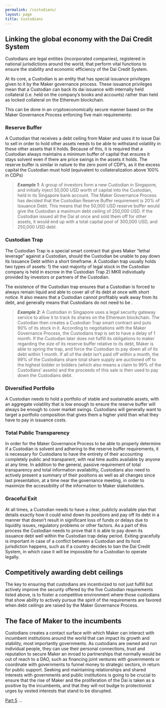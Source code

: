 ```yaml
---
permalink: /custodians/
layout: page
title: Custodians
---
```



## Linking the global economy with the Dai Credit System

Custodians are legal entities (incorporated companies), registered in national jurisdictions around the world, that perform vital functions to ensure the stability and economic efficiency of the Dai Credit System.

At its core, a Custodian is an entity that has special issuance privileges given to it by the Maker governance process. These issuance privileges mean that a Custodian can back its dai issuance with internally held collateral (i.e. held on the company’s books and accounts) rather than held as locked collateral on the Ethereum blockchain.

This can be done in an cryptoeconomically secure manner based on the Maker Governance Process enforcing five main requirements:

### Reserve Buffer

A Custodian that receives a debt ceiling from Maker and uses it to issue Dai to sell in order to hold other assets needs to be able to withstand volatility in these other assets that it holds. Because of this, it is required that a Custodian always maintains a minimum buffer of capital that ensures it stays solvent even if there are price swings in the assets it holds. The reserve buffer is similar in nature to the zero point of CDP’s, as it the excess capital the Custodian must hold (equivalent to collateralization above 100% in CDPs)

>*__Example 1__*: A group of investors form a new Custodian in Singapore, and initially inject 50,000 USD worth of capital into the Custodian, held in its Singapore bank account. The Maker Governance Process has decided that the Custodian Reserve Buffer requirement is 20% of Issuance Debt. This means that the 50,000 USD reserve buffer would give the Custodian a maximum debt ceiling of 250,000 USD. If the Custodian issued all the Dai at once and sold them off for other assets, it would end up with a total capital pool of 300,000 USD, and 250,000 USD debt.

### Custodian Trap

The Custodian Trap is a special smart contract that gives Maker “lethal leverage” against a Custodian, should the Custodian be unable to pay down its Issuance Debt within a short timeframe. A Custodian trap usually holds two types of assets: 1) the vast majority of legal stock in the Custodian company is held in escrow in the Custodian Trap 2) MKR individually provided by investors or partners of the Custodian.

The existence of the Custodian trap ensures that a Custodian is forced to always remain liquid and able to cover all of its debt at once with short notice. It also means that a Custodian cannot profitably walk away from its debt, and generally means that Custodians do not need to be .

>*__Example 2__*: A Custodian in Singapore uses a legal security gateway service to allow it to track its shares on the Ethereum blockchain. The Custodian then creates a Custodian Trap smart contract and puts 90% of its stock in it. According to negotiations with the Maker Governance Process, the Custodians trap is set to have a delay of 1 month. If the Custodian later does not fulfill its obligations to maker regarding the size of its reserve buffer relative to its debt, Maker is able to spring the trap, and force the Custodian to pay down all of its debt within 1 month. If all of the debt isn’t paid off within a month, the 99% of the Custodians share total share supply are auctioned off to the highest bidder or bidders (which also means a claim to 99% of the Custodians’ assets) and the proceeds of this sale is then used to pay down the Custodians debt.

### Diversified Portfolio

A Custodian needs to hold a portfolio of stable and sustainable assets, with an aggregate volatility that is low enough to ensure the reserve buffer will always be enough to cover market swings. Custodians will generally want to target a portfolio composition that gives them a higher yield than what they have to pay in issuance costs.

### Total Public Transparency

In order for the Maker Governance Process to be able to properly determine if a Custodian is solvent and adhering to the reserve buffer requirements, it is necessary for Custodians to have the entirety of their accounting completely public and transparent, with real time audits available by anyone at any time. In addition to the general, passive requirement of total transparency and total information availability, Custodians also need to actively present a summary of their positions as well as all changes since last presentation, at a time near the governance meeting, in order to maximize the accessibility of the information to Maker stakeholders.

### Graceful Exit

At all times, a Custodian needs to have a clear, publicly available plan that details exactly how it could wind down its positions and pay off its debt in a manner that doesn’t result in significant loss of funds or delays due to liquidity issues, regulatory problems or other factors. As a part of this process the Custodian needs to prove that it is able to pay down its issuance debt well within the Custodian trap delay period. Exiting gracefully is important in case of a conflict between a Custodian and its host jurisdiction happens, such as if a country decides to ban the Dai Credit System, in which case it will be impossible for a Custodian to operate legally.

## Competitively awarding debt ceilings

The key to ensuring that custodians are incentivized to not just fulfill but actively improve the security offered by the five Custodian requirements listed above, is to foster a competitive environment where those custodians that show ability to actively pursue the spirit of the requirements are favored when debt ceilings are raised by the Maker Governance Process.

## The face of Maker to the incumbents

Custodians creates a contact surface with which Maker can interact with incumbent institutions around the world that can impact its growth and stability, most importantly governments. As custodians are owned and run individual people, they can use their personal connections, trust and reputation to secure Maker an inroad to partnerships that normally would be out of reach to a DAO, such as financing joint ventures with governments or coordinate with governments to funnel money to strategic sectors, in return for public support. Seeking and maintaining relationships and shared interests with governments and public institutions is going to be crucial to ensure that the rise of Maker and the proliferation of the Dai is taken as a positive by the incumbents, and that they will not budge to protectionist urges by vested interests that stand to be disrupted.


<div class="pagination">
    <a class="pagination-item older" href="/docs/mkr-distribution-and-the-mkr-fund/">Part 5</a>
    <span class="pagination-item newer">…</span>
</div>
